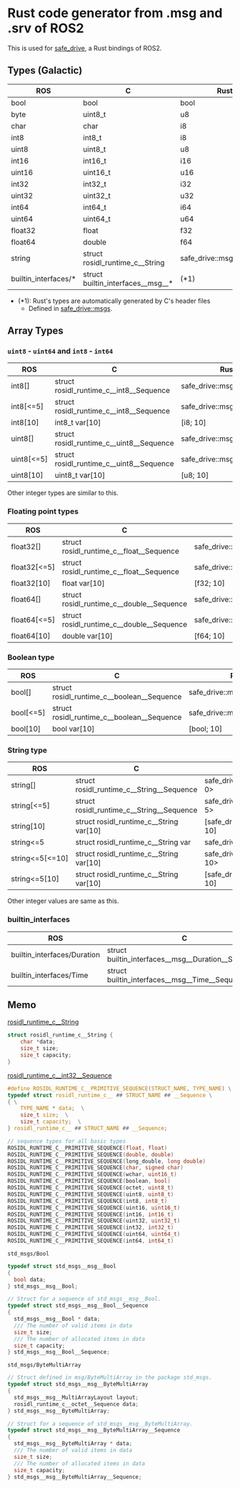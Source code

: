 # Rust code generator from .msg and .srv of ROS2

This is used for [safe_drive](https://github.com/tier4/safe_drive), a Rust bindings of ROS2.

## Types (Galactic)

| ROS                          | C                                         | Rust                       |
|------------------------------|-------------------------------------------|----------------------------|
| bool                         | bool                                      | bool                       |
| byte                         | uint8_t                                   | u8                         |
| char                         | char                                      | i8                         |
| int8                         | int8_t                                    | i8                         |
| uint8                        | uint8_t                                   | u8                         |
| int16                        | int16_t                                   | i16                        |
| uint16                       | uint16_t                                  | u16                        |
| int32                        | int32_t                                   | i32                        |
| uint32                       | uint32_t                                  | u32                        |
| int64                        | int64_t                                   | i64                        |
| uint64                       | uint64_t                                  | u64                        |
| float32                      | float                                     | f32                        |
| float64                      | double                                    | f64                        |
| string                       | struct rosidl_runtime_c__String           | safe_drive::msg::RosString |
| builtin_interfaces/*         | struct builtin_interfaces__msg__*         | (*1)                       |

- (*1): Rust's types are automatically generated by C's header files
  - Defined in [safe_drive::msgs](https://github.com/tier4/safe_drive/blob/main/src/msgs.rs).

## Array Types

### `uint8` - `uint64` and `int8` - `int64`

| ROS              | C                                         | Rust                       |
|------------------|-------------------------------------------|----------------------------|
| int8[]           | struct rosidl_runtime_c__int8__Sequence   | safe_drive::msg::I8Seq<0>  |
| int8[<=5]        | struct rosidl_runtime_c__int8__Sequence   | safe_drive::msg::I8Seq<5>  |
| int8[10]         | int8_t var[10]                            | [i8; 10]                   |
| uint8[]          | struct rosidl_runtime_c__uint8__Sequence  | safe_drive::msg::U8Seq<0>  |
| uint8[<=5]       | struct rosidl_runtime_c__uint8__Sequence  | safe_drive::msg::U8Seq<5>  |
| uint8[10]        | uint8_t var[10]                           | [u8; 10]                   |

Other integer types are similar to this.

### Floating point types

| ROS              | C                                         | Rust                       |
|------------------|-------------------------------------------|----------------------------|
| float32[]        | struct rosidl_runtime_c__float__Sequence  | safe_drive::msg::F32Seq<0> |
| float32[<=5]     | struct rosidl_runtime_c__float__Sequence  | safe_drive::msg::F32Seq<5> |
| float32[10]      | float var[10]                             | [f32; 10]                  |
| float64[]        | struct rosidl_runtime_c__double__Sequence | safe_drive::msg::F64Seq<0> |
| float64[<=5]     | struct rosidl_runtime_c__double__Sequence | safe_drive::msg::F64Seq<5> |
| float64[10]      | double var[10]                            | [f64; 10]                  |

### Boolean type

| ROS              | C                                          | Rust                        |
|------------------|--------------------------------------------|-----------------------------|
| bool[]           | struct rosidl_runtime_c__boolean__Sequence | safe_drive::msg::BoolSeq<0> |
| bool[<=5]        | struct rosidl_runtime_c__boolean__Sequence | safe_drive::msg::BoolSeq<5> |
| bool[10]         | bool var[10]                               | [bool; 10]                  |

### String type

| ROS              | C                                          | Rust                                |
|------------------|--------------------------------------------|-------------------------------------|
| string[]         | struct rosidl_runtime_c__String__Sequence  | safe_drive::msg::StringSeq<0, 0>    |
| string[<=5]      | struct rosidl_runtime_c__String__Sequence  | safe_drive::msg::StringSeq<0, 5>    |
| string[10]       | struct rosidl_runtime_c__String var[10]    | [safe_drive::msg::RosString<0>; 10] |
| string<=5        | struct rosidl_runtime_c__String var        | safe_drive::msg::RosString<5>       |
| string<=5[<=10]  | struct rosidl_runtime_c__String var[10]    | safe_drive::msg::StringSeq<5, 10>   |
| string<=5[10]    | struct rosidl_runtime_c__String var[10]    | [safe_drive::msg::RosString<5>; 10] |

Other integer values are same as this.

### builtin_interfaces

| ROS                         | C                                                  | Rust                                             |
|-----------------------------|----------------------------------------------------|--------------------------------------------------|
| builtin_interfaces/Duration | struct builtin_interfaces__msg__Duration__Sequence | safe_drive::msg::builtin_interfaces::DurationSeq |
| builtin_interfaces/Time     | struct builtin_interfaces__msg__Time__Sequence     | safe_drive::msg::builtin_interfaces::TimeSeq     |


## Memo

[rosidl_runtime_c__String](https://docs.ros2.org/galactic/api/rosidl_runtime_c/structrosidl__runtime__c____String.html)

```c
struct rosidl_runtime_c__String {
    char *data;
    size_t size;
    size_t capacity;
}
```

[rosidl_runtime_c__int32__Sequence](https://docs.ros2.org/galactic/api/rosidl_runtime_c/primitives__sequence_8h_source.html)

```c
#define ROSIDL_RUNTIME_C__PRIMITIVE_SEQUENCE(STRUCT_NAME, TYPE_NAME) \
typedef struct rosidl_runtime_c__ ## STRUCT_NAME ## __Sequence \
{ \
    TYPE_NAME * data;  \
    size_t size;  \
    size_t capacity;  \
} rosidl_runtime_c__ ## STRUCT_NAME ## __Sequence;

// sequence types for all basic types
ROSIDL_RUNTIME_C__PRIMITIVE_SEQUENCE(float, float)
ROSIDL_RUNTIME_C__PRIMITIVE_SEQUENCE(double, double)
ROSIDL_RUNTIME_C__PRIMITIVE_SEQUENCE(long_double, long double)
ROSIDL_RUNTIME_C__PRIMITIVE_SEQUENCE(char, signed char)
ROSIDL_RUNTIME_C__PRIMITIVE_SEQUENCE(wchar, uint16_t)
ROSIDL_RUNTIME_C__PRIMITIVE_SEQUENCE(boolean, bool)
ROSIDL_RUNTIME_C__PRIMITIVE_SEQUENCE(octet, uint8_t)
ROSIDL_RUNTIME_C__PRIMITIVE_SEQUENCE(uint8, uint8_t)
ROSIDL_RUNTIME_C__PRIMITIVE_SEQUENCE(int8, int8_t)
ROSIDL_RUNTIME_C__PRIMITIVE_SEQUENCE(uint16, uint16_t)
ROSIDL_RUNTIME_C__PRIMITIVE_SEQUENCE(int16, int16_t)
ROSIDL_RUNTIME_C__PRIMITIVE_SEQUENCE(uint32, uint32_t)
ROSIDL_RUNTIME_C__PRIMITIVE_SEQUENCE(int32, int32_t)
ROSIDL_RUNTIME_C__PRIMITIVE_SEQUENCE(uint64, uint64_t)
ROSIDL_RUNTIME_C__PRIMITIVE_SEQUENCE(int64, int64_t)
```

`std_msgs/Bool`

```c
typedef struct std_msgs__msg__Bool
{
  bool data;
} std_msgs__msg__Bool;

// Struct for a sequence of std_msgs__msg__Bool.
typedef struct std_msgs__msg__Bool__Sequence
{
  std_msgs__msg__Bool * data;
  /// The number of valid items in data
  size_t size;
  /// The number of allocated items in data
  size_t capacity;
} std_msgs__msg__Bool__Sequence;
```

`std_msgs/ByteMultiArray`

```c
// Struct defined in msg/ByteMultiArray in the package std_msgs.
typedef struct std_msgs__msg__ByteMultiArray
{
  std_msgs__msg__MultiArrayLayout layout;
  rosidl_runtime_c__octet__Sequence data;
} std_msgs__msg__ByteMultiArray;

// Struct for a sequence of std_msgs__msg__ByteMultiArray.
typedef struct std_msgs__msg__ByteMultiArray__Sequence
{
  std_msgs__msg__ByteMultiArray * data;
  /// The number of valid items in data
  size_t size;
  /// The number of allocated items in data
  size_t capacity;
} std_msgs__msg__ByteMultiArray__Sequence;
```
